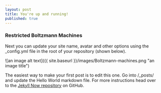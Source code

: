 ```yaml
---
layout: post
title: You're up and running!
published: true
---
```

### Restricted Boltzmann Machines

Next you can update your site name, avatar and other options using the _config.yml file in the root of your repository (shown below).

![an image alt text]({{ site.baseurl }}/images/Boltzmann-machines.png "an image title")



The easiest way to make your first post is to edit this one. Go into /_posts/ and update the Hello World markdown file. For more instructions head over to the [Jekyll Now repository](https://github.com/barryclark/jekyll-now) on GitHub.

